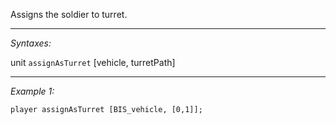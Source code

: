 Assigns the soldier to turret.


---
*Syntaxes:*

unit `assignAsTurret` [vehicle, turretPath]

---
*Example 1:*

```sqf
player assignAsTurret [BIS_vehicle, [0,1]];
```